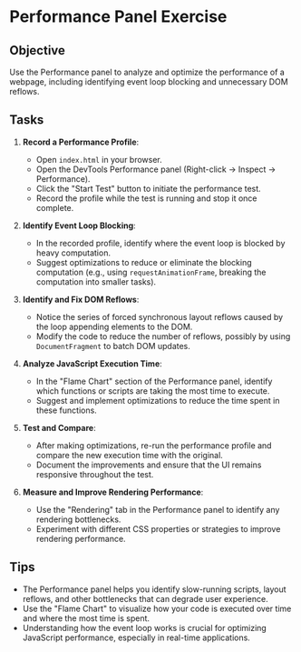 # Performance Panel Exercise

## Objective
Use the Performance panel to analyze and optimize the performance of a webpage, including identifying event loop blocking and unnecessary DOM reflows.

## Tasks

1. **Record a Performance Profile**:
   - Open `index.html` in your browser.
   - Open the DevTools Performance panel (Right-click -> Inspect -> Performance).
   - Click the "Start Test" button to initiate the performance test.
   - Record the profile while the test is running and stop it once complete.

2. **Identify Event Loop Blocking**:
   - In the recorded profile, identify where the event loop is blocked by heavy computation.
   - Suggest optimizations to reduce or eliminate the blocking computation (e.g., using `requestAnimationFrame`, breaking the computation into smaller tasks).

3. **Identify and Fix DOM Reflows**:
   - Notice the series of forced synchronous layout reflows caused by the loop appending elements to the DOM.
   - Modify the code to reduce the number of reflows, possibly by using `DocumentFragment` to batch DOM updates.

4. **Analyze JavaScript Execution Time**:
   - In the "Flame Chart" section of the Performance panel, identify which functions or scripts are taking the most time to execute.
   - Suggest and implement optimizations to reduce the time spent in these functions.

5. **Test and Compare**:
   - After making optimizations, re-run the performance profile and compare the new execution time with the original.
   - Document the improvements and ensure that the UI remains responsive throughout the test.

6. **Measure and Improve Rendering Performance**:
   - Use the "Rendering" tab in the Performance panel to identify any rendering bottlenecks.
   - Experiment with different CSS properties or strategies to improve rendering performance.

## Tips
- The Performance panel helps you identify slow-running scripts, layout reflows, and other bottlenecks that can degrade user experience.
- Use the "Flame Chart" to visualize how your code is executed over time and where the most time is spent.
- Understanding how the event loop works is crucial for optimizing JavaScript performance, especially in real-time applications.
